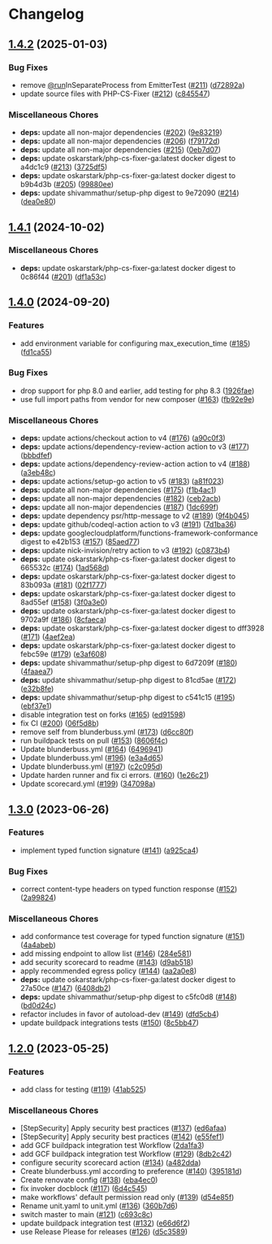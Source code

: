 # Changelog

## [1.4.2](https://github.com/GoogleCloudPlatform/functions-framework-php/compare/v1.4.1...v1.4.2) (2025-01-03)


### Bug Fixes

* remove [@run](https://github.com/run)InSeparateProcess from EmitterTest ([#211](https://github.com/GoogleCloudPlatform/functions-framework-php/issues/211)) ([d72892a](https://github.com/GoogleCloudPlatform/functions-framework-php/commit/d72892a711b553b28d46f7aa18a8de9f2d511c16))
* update source files with PHP-CS-Fixer ([#212](https://github.com/GoogleCloudPlatform/functions-framework-php/issues/212)) ([c845547](https://github.com/GoogleCloudPlatform/functions-framework-php/commit/c8455472e1227d20c816f2693eab0eff58528d0a))


### Miscellaneous Chores

* **deps:** update all non-major dependencies ([#202](https://github.com/GoogleCloudPlatform/functions-framework-php/issues/202)) ([9e83219](https://github.com/GoogleCloudPlatform/functions-framework-php/commit/9e832194e6b4f80999d0373bccdeb477ed28efbb))
* **deps:** update all non-major dependencies ([#206](https://github.com/GoogleCloudPlatform/functions-framework-php/issues/206)) ([f79172d](https://github.com/GoogleCloudPlatform/functions-framework-php/commit/f79172d71f498bbffc4ff86a6cee6186dc69a9f4))
* **deps:** update all non-major dependencies ([#215](https://github.com/GoogleCloudPlatform/functions-framework-php/issues/215)) ([0eb7d07](https://github.com/GoogleCloudPlatform/functions-framework-php/commit/0eb7d077f07daa58540c55233c38b37b4dcf8c52))
* **deps:** update oskarstark/php-cs-fixer-ga:latest docker digest to a4dc1c9 ([#213](https://github.com/GoogleCloudPlatform/functions-framework-php/issues/213)) ([3725df5](https://github.com/GoogleCloudPlatform/functions-framework-php/commit/3725df5d1d41daf6c5e8734c500df9bf240696e0))
* **deps:** update oskarstark/php-cs-fixer-ga:latest docker digest to b9b4d3b ([#205](https://github.com/GoogleCloudPlatform/functions-framework-php/issues/205)) ([99880ee](https://github.com/GoogleCloudPlatform/functions-framework-php/commit/99880eeaa546c5b4ace83f288c5100003456bd61))
* **deps:** update shivammathur/setup-php digest to 9e72090 ([#214](https://github.com/GoogleCloudPlatform/functions-framework-php/issues/214)) ([dea0e80](https://github.com/GoogleCloudPlatform/functions-framework-php/commit/dea0e804a813ffc26876bb0e7cc78e2db9516a8c))

## [1.4.1](https://github.com/GoogleCloudPlatform/functions-framework-php/compare/v1.4.0...v1.4.1) (2024-10-02)


### Miscellaneous Chores

* **deps:** update oskarstark/php-cs-fixer-ga:latest docker digest to 0c86f44 ([#201](https://github.com/GoogleCloudPlatform/functions-framework-php/issues/201)) ([df1a53c](https://github.com/GoogleCloudPlatform/functions-framework-php/commit/df1a53ce1255c82dae22cb965b7dc393135952a6))

## [1.4.0](https://github.com/GoogleCloudPlatform/functions-framework-php/compare/v1.3.0...v1.4.0) (2024-09-20)


### Features

* add environment variable for configuring max_execution_time ([#185](https://github.com/GoogleCloudPlatform/functions-framework-php/issues/185)) ([fd1ca55](https://github.com/GoogleCloudPlatform/functions-framework-php/commit/fd1ca55def1bf267caf8ed0bf6ee1625df64abbf))


### Bug Fixes

* drop support for php 8.0 and earlier, add testing for php 8.3 ([1926fae](https://github.com/GoogleCloudPlatform/functions-framework-php/commit/1926fae0ae121f7d19262d86c96e25e9aaa3b394))
* use full import paths from vendor for new composer ([#163](https://github.com/GoogleCloudPlatform/functions-framework-php/issues/163)) ([fb92e9e](https://github.com/GoogleCloudPlatform/functions-framework-php/commit/fb92e9e198dbb71d9d70d7fc199e9981a6a42d26))


### Miscellaneous Chores

* **deps:** update actions/checkout action to v4 ([#176](https://github.com/GoogleCloudPlatform/functions-framework-php/issues/176)) ([a90c0f3](https://github.com/GoogleCloudPlatform/functions-framework-php/commit/a90c0f3393c3fba9c51d86052e8f1d5ed4987f04))
* **deps:** update actions/dependency-review-action action to v3 ([#177](https://github.com/GoogleCloudPlatform/functions-framework-php/issues/177)) ([bbbdfef](https://github.com/GoogleCloudPlatform/functions-framework-php/commit/bbbdfefafd2c791420ca4d0ffb185863003c062a))
* **deps:** update actions/dependency-review-action action to v4 ([#188](https://github.com/GoogleCloudPlatform/functions-framework-php/issues/188)) ([a3eb48c](https://github.com/GoogleCloudPlatform/functions-framework-php/commit/a3eb48c0199a2bc4adbcc6190b95e37a8480de10))
* **deps:** update actions/setup-go action to v5 ([#183](https://github.com/GoogleCloudPlatform/functions-framework-php/issues/183)) ([a81f023](https://github.com/GoogleCloudPlatform/functions-framework-php/commit/a81f0232540711d0a6c022d857f7f45a555ec80d))
* **deps:** update all non-major dependencies ([#175](https://github.com/GoogleCloudPlatform/functions-framework-php/issues/175)) ([f1b4ac1](https://github.com/GoogleCloudPlatform/functions-framework-php/commit/f1b4ac13b75f80384fe5368907a5e629f924462f))
* **deps:** update all non-major dependencies ([#182](https://github.com/GoogleCloudPlatform/functions-framework-php/issues/182)) ([ceb2acb](https://github.com/GoogleCloudPlatform/functions-framework-php/commit/ceb2acb11802229bb7d1ae642925dd3e8ec06ec4))
* **deps:** update all non-major dependencies ([#187](https://github.com/GoogleCloudPlatform/functions-framework-php/issues/187)) ([1dc699f](https://github.com/GoogleCloudPlatform/functions-framework-php/commit/1dc699f9067b25102c6e5acb9719ebdd9c9b554a))
* **deps:** update dependency psr/http-message to v2 ([#189](https://github.com/GoogleCloudPlatform/functions-framework-php/issues/189)) ([9f4b045](https://github.com/GoogleCloudPlatform/functions-framework-php/commit/9f4b04573d15c70e1d25ab8f298f5b8c15c7b744))
* **deps:** update github/codeql-action action to v3 ([#191](https://github.com/GoogleCloudPlatform/functions-framework-php/issues/191)) ([7d1ba36](https://github.com/GoogleCloudPlatform/functions-framework-php/commit/7d1ba3672ec7fc899ddaf9f0c995822555e16786))
* **deps:** update googlecloudplatform/functions-framework-conformance digest to e42b153 ([#157](https://github.com/GoogleCloudPlatform/functions-framework-php/issues/157)) ([85aed77](https://github.com/GoogleCloudPlatform/functions-framework-php/commit/85aed7719107da6c2c932281fcac3f538830cf63))
* **deps:** update nick-invision/retry action to v3 ([#192](https://github.com/GoogleCloudPlatform/functions-framework-php/issues/192)) ([c0873b4](https://github.com/GoogleCloudPlatform/functions-framework-php/commit/c0873b4bf9861f18ec4eeeda62486c67e6cc3736))
* **deps:** update oskarstark/php-cs-fixer-ga:latest docker digest to 665532c ([#174](https://github.com/GoogleCloudPlatform/functions-framework-php/issues/174)) ([1ad568d](https://github.com/GoogleCloudPlatform/functions-framework-php/commit/1ad568dc86f97bc5fe6cde8f4993fade3c3dc859))
* **deps:** update oskarstark/php-cs-fixer-ga:latest docker digest to 83b093a ([#181](https://github.com/GoogleCloudPlatform/functions-framework-php/issues/181)) ([02f1777](https://github.com/GoogleCloudPlatform/functions-framework-php/commit/02f1777308e9c66ecdc52fc9a21f2d713fa93383))
* **deps:** update oskarstark/php-cs-fixer-ga:latest docker digest to 8ad55ef ([#158](https://github.com/GoogleCloudPlatform/functions-framework-php/issues/158)) ([3f0a3e0](https://github.com/GoogleCloudPlatform/functions-framework-php/commit/3f0a3e0019155d34374eae5a5a8594293910b132))
* **deps:** update oskarstark/php-cs-fixer-ga:latest docker digest to 9702a9f ([#186](https://github.com/GoogleCloudPlatform/functions-framework-php/issues/186)) ([8cfaeca](https://github.com/GoogleCloudPlatform/functions-framework-php/commit/8cfaeca80c2174c6130dbb9cb44d6d0d3c19d405))
* **deps:** update oskarstark/php-cs-fixer-ga:latest docker digest to dff3928 ([#171](https://github.com/GoogleCloudPlatform/functions-framework-php/issues/171)) ([4aef2ea](https://github.com/GoogleCloudPlatform/functions-framework-php/commit/4aef2eabe4e85ea131b1bf3aba18d7ed95d1a6b2))
* **deps:** update oskarstark/php-cs-fixer-ga:latest docker digest to febc59e ([#179](https://github.com/GoogleCloudPlatform/functions-framework-php/issues/179)) ([e3af608](https://github.com/GoogleCloudPlatform/functions-framework-php/commit/e3af6084e305ad07b8dde1046d602587ae701f50))
* **deps:** update shivammathur/setup-php digest to 6d7209f ([#180](https://github.com/GoogleCloudPlatform/functions-framework-php/issues/180)) ([4faaea7](https://github.com/GoogleCloudPlatform/functions-framework-php/commit/4faaea7cf011e5c01ea9af54fdbf361364e5341a))
* **deps:** update shivammathur/setup-php digest to 81cd5ae ([#172](https://github.com/GoogleCloudPlatform/functions-framework-php/issues/172)) ([e32b8fe](https://github.com/GoogleCloudPlatform/functions-framework-php/commit/e32b8fe42519d28b369be538489269399bbadc69))
* **deps:** update shivammathur/setup-php digest to c541c15 ([#195](https://github.com/GoogleCloudPlatform/functions-framework-php/issues/195)) ([ebf37e1](https://github.com/GoogleCloudPlatform/functions-framework-php/commit/ebf37e1dc4c1e4a88f06205452efc6b7c4cef5ef))
* disable integration test on forks ([#165](https://github.com/GoogleCloudPlatform/functions-framework-php/issues/165)) ([ed91598](https://github.com/GoogleCloudPlatform/functions-framework-php/commit/ed9159810386612c51b416daacc77d510b550741))
* fix CI ([#200](https://github.com/GoogleCloudPlatform/functions-framework-php/issues/200)) ([06f5d8b](https://github.com/GoogleCloudPlatform/functions-framework-php/commit/06f5d8b0f2e0675e43ac403065844b6dde5c70b9))
* remove self from blunderbuss.yml ([#173](https://github.com/GoogleCloudPlatform/functions-framework-php/issues/173)) ([d6cc80f](https://github.com/GoogleCloudPlatform/functions-framework-php/commit/d6cc80f60e9b6b75dfd492007ca6c2dc4de02ffe))
* run buildpack tests on pull ([#153](https://github.com/GoogleCloudPlatform/functions-framework-php/issues/153)) ([8606f4c](https://github.com/GoogleCloudPlatform/functions-framework-php/commit/8606f4c5ca32d5108d977d476bb53265c41d68c4))
* Update blunderbuss.yml ([#164](https://github.com/GoogleCloudPlatform/functions-framework-php/issues/164)) ([6496941](https://github.com/GoogleCloudPlatform/functions-framework-php/commit/649694181b45175a91dd97d932cfdddeef83bdf4))
* Update blunderbuss.yml ([#196](https://github.com/GoogleCloudPlatform/functions-framework-php/issues/196)) ([e3a4d65](https://github.com/GoogleCloudPlatform/functions-framework-php/commit/e3a4d658ab3fd127931818d26aaa3e29c622f40c))
* Update blunderbuss.yml ([#197](https://github.com/GoogleCloudPlatform/functions-framework-php/issues/197)) ([c2c095d](https://github.com/GoogleCloudPlatform/functions-framework-php/commit/c2c095ddbb23da5093c4e85679d2bd1ee7c512fd))
* Update harden runner and fix ci errors. ([#160](https://github.com/GoogleCloudPlatform/functions-framework-php/issues/160)) ([1e26c21](https://github.com/GoogleCloudPlatform/functions-framework-php/commit/1e26c21b0cf7908f50645a86b819fa8eaf5b3d1e))
* Update scorecard.yml ([#199](https://github.com/GoogleCloudPlatform/functions-framework-php/issues/199)) ([347098a](https://github.com/GoogleCloudPlatform/functions-framework-php/commit/347098a608a1e0a173726d0ecc6d40f742b03e82))

## [1.3.0](https://github.com/GoogleCloudPlatform/functions-framework-php/compare/v1.2.0...v1.3.0) (2023-06-26)


### Features

* implement typed function signature ([#141](https://github.com/GoogleCloudPlatform/functions-framework-php/issues/141)) ([a925ca4](https://github.com/GoogleCloudPlatform/functions-framework-php/commit/a925ca45efce9a99ea3420a542514757107d6ef3))


### Bug Fixes

* correct content-type headers on typed function response ([#152](https://github.com/GoogleCloudPlatform/functions-framework-php/issues/152)) ([2a99824](https://github.com/GoogleCloudPlatform/functions-framework-php/commit/2a99824f547d5407bbe639753ee97249b0b2de6f))


### Miscellaneous Chores

* add conformance test coverage for typed function signature ([#151](https://github.com/GoogleCloudPlatform/functions-framework-php/issues/151)) ([4a4abeb](https://github.com/GoogleCloudPlatform/functions-framework-php/commit/4a4abebd95f1368bcef3da18087f197482907111))
* add missing endpoint to allow list ([#146](https://github.com/GoogleCloudPlatform/functions-framework-php/issues/146)) ([284e581](https://github.com/GoogleCloudPlatform/functions-framework-php/commit/284e5812f2eac0514e1d974d7f62c37b6611548d))
* add security scorecard to readme ([#143](https://github.com/GoogleCloudPlatform/functions-framework-php/issues/143)) ([d9ab518](https://github.com/GoogleCloudPlatform/functions-framework-php/commit/d9ab518fd8d86a439c2312e5d584ec5af336b485))
* apply recommended egress policy ([#144](https://github.com/GoogleCloudPlatform/functions-framework-php/issues/144)) ([aa2a0e8](https://github.com/GoogleCloudPlatform/functions-framework-php/commit/aa2a0e87484974a7e997c7b2a831dd496b2b05bd))
* **deps:** update oskarstark/php-cs-fixer-ga:latest docker digest to 27a50ce ([#147](https://github.com/GoogleCloudPlatform/functions-framework-php/issues/147)) ([6408db2](https://github.com/GoogleCloudPlatform/functions-framework-php/commit/6408db2bce395f5613d0eadb26c401e77cf816eb))
* **deps:** update shivammathur/setup-php digest to c5fc0d8 ([#148](https://github.com/GoogleCloudPlatform/functions-framework-php/issues/148)) ([bd0d24c](https://github.com/GoogleCloudPlatform/functions-framework-php/commit/bd0d24c545bb514a1d1837f033900860a74c9d5a))
* refactor includes in favor of autoload-dev ([#149](https://github.com/GoogleCloudPlatform/functions-framework-php/issues/149)) ([dfd5cb4](https://github.com/GoogleCloudPlatform/functions-framework-php/commit/dfd5cb4499ab1e9adfe3d94c10bc6daa81ca29ef))
* update buildpack integrations tests ([#150](https://github.com/GoogleCloudPlatform/functions-framework-php/issues/150)) ([8c5bb47](https://github.com/GoogleCloudPlatform/functions-framework-php/commit/8c5bb471254d9e62d81ebe6e7dbc5e0728863acf))

## [1.2.0](https://github.com/GoogleCloudPlatform/functions-framework-php/compare/v1.1.0...v1.2.0) (2023-05-25)


### Features

* add class for testing ([#119](https://github.com/GoogleCloudPlatform/functions-framework-php/issues/119)) ([41ab525](https://github.com/GoogleCloudPlatform/functions-framework-php/commit/41ab52514051df9976285fa788a7e7239dec7715))


### Miscellaneous Chores

* [StepSecurity] Apply security best practices ([#137](https://github.com/GoogleCloudPlatform/functions-framework-php/issues/137)) ([ed6afaa](https://github.com/GoogleCloudPlatform/functions-framework-php/commit/ed6afaad643862d9a0912ca2539fa4f1de0c4ecc))
* [StepSecurity] Apply security best practices ([#142](https://github.com/GoogleCloudPlatform/functions-framework-php/issues/142)) ([e55fef1](https://github.com/GoogleCloudPlatform/functions-framework-php/commit/e55fef1caf138837a2ca004bdd7498d92d311701))
* add GCF buildpack integration test Workflow ([2da1fa3](https://github.com/GoogleCloudPlatform/functions-framework-php/commit/2da1fa3ef34f632aa4179adef830972a5223b572))
* add GCF buildpack integration test Workflow ([#129](https://github.com/GoogleCloudPlatform/functions-framework-php/issues/129)) ([8db2c42](https://github.com/GoogleCloudPlatform/functions-framework-php/commit/8db2c426cd0c0e4ae32abfe62b2dbf9f73b0b013))
* configure security scorecard action ([#134](https://github.com/GoogleCloudPlatform/functions-framework-php/issues/134)) ([a482dda](https://github.com/GoogleCloudPlatform/functions-framework-php/commit/a482dda7017043ca41eefa6d4966fff8e8b08cff))
* Create blunderbuss.yml according to preference ([#140](https://github.com/GoogleCloudPlatform/functions-framework-php/issues/140)) ([395181d](https://github.com/GoogleCloudPlatform/functions-framework-php/commit/395181ded7bbd17c59112c52308848901a82f80f))
* Create renovate config ([#138](https://github.com/GoogleCloudPlatform/functions-framework-php/issues/138)) ([eba4ec0](https://github.com/GoogleCloudPlatform/functions-framework-php/commit/eba4ec09578131bfad90318b23cad364d21ab931))
* fix invoker docblock ([#117](https://github.com/GoogleCloudPlatform/functions-framework-php/issues/117)) ([6d4c545](https://github.com/GoogleCloudPlatform/functions-framework-php/commit/6d4c545183d4c2eb9d89d981904b488c377acd4a))
* make workflows' default permission read only ([#139](https://github.com/GoogleCloudPlatform/functions-framework-php/issues/139)) ([d54e85f](https://github.com/GoogleCloudPlatform/functions-framework-php/commit/d54e85f0c211c77c6de6c13c5f5dc921578b7d65))
* Rename unit.yaml to unit.yml ([#136](https://github.com/GoogleCloudPlatform/functions-framework-php/issues/136)) ([360b7d6](https://github.com/GoogleCloudPlatform/functions-framework-php/commit/360b7d6605077f2977539e9d8b3455df44847ad3))
* switch master to main ([#121](https://github.com/GoogleCloudPlatform/functions-framework-php/issues/121)) ([c693c8c](https://github.com/GoogleCloudPlatform/functions-framework-php/commit/c693c8c77166fab1fa88a8d47d3fb60768dc3c11))
* update buildpack integration test ([#132](https://github.com/GoogleCloudPlatform/functions-framework-php/issues/132)) ([e66d6f2](https://github.com/GoogleCloudPlatform/functions-framework-php/commit/e66d6f20b166f5ae9d216051aacdc7f39815568a))
* use Release Please for releases ([#126](https://github.com/GoogleCloudPlatform/functions-framework-php/issues/126)) ([d5c3589](https://github.com/GoogleCloudPlatform/functions-framework-php/commit/d5c3589012e2daeba963576eaf3748a7b4622b0f))
